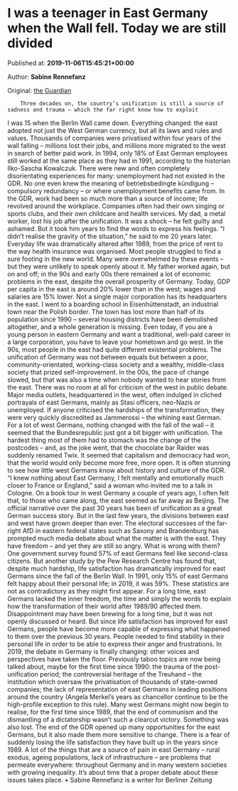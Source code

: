 
# I was a teenager in East Germany when the Wall fell. Today we are still divided

Published at: **2019-11-06T15:45:21+00:00**

Author: **Sabine Rennefanz**

Original: [the Guardian](https://www.theguardian.com/commentisfree/2019/nov/06/berlin-wall-germany-unification-far-right)


        Three decades on, the country’s unification is still a source of sadness and trauma – which the far right know how to exploit
      
I was 15 when the Berlin Wall came down. Everything changed: the east adopted not just the West German currency, but all its laws and rules and values. Thousands of companies were privatised within four years of the wall falling – millions lost their jobs, and millions more migrated to the west in search of better paid work. In 1994, only 18% of East German employees still worked at the same place as they had in 1991, according to the historian Ilko-Sascha Kowalczuk.
There were new and often completely disorientating experiences for many: unemployment had not existed in the GDR. No one even knew the meaning of betriebsbedingte kündigung – compulsory redundancy – or where unemployment benefits came from. In the GDR, work had been so much more than a source of income; life revolved around the workplace. Companies often had their own singing or sports clubs, and their own childcare and health services. My dad, a metal worker, lost his job after the unification. It was a shock – he felt guilty and ashamed. But it took him years to find the words to express his feelings. “I didn’t realise the gravity of the situation,” he said to me 20 years later.
Everyday life was dramatically altered after 1989, from the price of rent to the way health insurance was organised. Most people struggled to find a sure footing in the new world. Many were overwhelmed by these events – but they were unlikely to speak openly about it.
My father worked again, but on and off; in the 90s and early 00s there remained a lot of economic problems in the east, despite the overall prosperity of Germany. Today, GDP per capita in the east is around 20% lower than in the west; wages and salaries are 15% lower. Not a single major corporation has its headquarters in the east.
I went to a boarding school in Eisenhüttenstadt, an industrial town near the Polish border. The town has lost more than half of its population since 1990 – several housing districts have been demolished altogether, and a whole generation is missing. Even today, if you are a young person in eastern Germany and want a traditional, well-paid career in a large corporation, you have to leave your hometown and go west.
In the 90s, most people in the east had quite different existential problems. The unification of Germany was not between equals but between a poor, community-orientated, working-class society and a wealthy, middle-class society that prized self-improvement.
In the 00s, the pace of change slowed, but that was also a time when nobody wanted to hear stories from the east. There was no room at all for criticism of the west in public debate. Major media outlets, headquartered in the west, often indulged in cliched portrayals of east Germans, mainly as Stasi officers, neo-Nazis or unemployed. If anyone criticised the hardships of the transformation, they were very quickly discredited as Jammerossi – the whining east German.
For a lot of west Germans, nothing changed with the fall of the wall – it seemed that the Bundesrepublic just got a bit bigger with unification. The hardest thing most of them had to stomach was the change of the postcodes – and, as the joke went, that the chocolate bar Raider was suddenly renamed Twix. It seemed that capitalism and democracy had won, that the world would only become more free, more open.
It is often stunning to see how little west Germans know about history and culture of the GDR. “I knew nothing about East Germany, I felt mentally and emotionally much closer to France or England,” said a woman who invited me to a talk in Cologne. On a book tour in west Germany a couple of years ago, I often felt that, to those who came along, the east seemed as far away as Beijing.
The official narrative over the past 30 years has been of unification as a great German success story. But in the last few years, the divisions between east and west have grown deeper than ever. The electoral successes of the far-right AfD in eastern federal states such as Saxony and Brandenburg has prompted much media debate about what the matter is with the east. They have freedom – and yet they are still so angry. What is wrong with them?
One government survey found 57% of east Germans feel like second-class citizens. But another study by the Pew Research Centre has found that, despite much hardship, life satisfaction has dramatically improved for east Germans since the fall of the Berlin Wall. In 1991, only 15% of east Germans felt happy about their personal life; in 2019, it was 59%.
These statistics are not as contradictory as they might first appear. For a long time, east Germans lacked the inner freedom, the time and simply the words to explain how the transformation of their world after 1989/90 affected them. Disappointment may have been brewing for a long time, but it was not openly discussed or heard. But since life satisfaction has improved for east Germans, people have become more capable of expressing what happened to them over the previous 30 years. People needed to find stability in their personal life in order to be able to express their anger and frustrations.
In 2019, the debate in Germany is finally changing: other voices and perspectives have taken the floor. Previously taboo topics are now being talked about, maybe for the first time since 1990: the trauma of the post-unification period; the controversial heritage of the Treuhand – the institution which oversaw the privatisation of thousands of state-owned companies; the lack of representation of east Germans in leading positions around the country (Angela Merkel’s years as chancellor continue to be the high-profile exception to this rule).
Many west Germans might now begin to realise, for the first time since 1989, that the end of communism and the dismantling of a dictatorship wasn’t such a clearcut victory. Something was also lost. The end of the GDR opened up many opportunities for the east Germans, but it also made them more sensitive to change. There is a fear of suddenly losing the life satisfaction they have built up in the years since 1989.
A lot of the things that are a source of pain in east Germany – rural exodus, ageing populations, lack of infrastructure – are problems that permeate everywhere: throughout Germany and in many western societies with growing inequality. It’s about time that a proper debate about these issues takes place.
• Sabine Rennefanz is a writer for Berliner Zeitung
